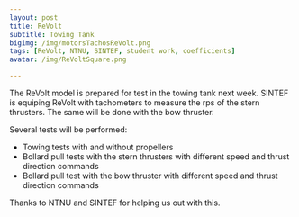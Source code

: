 ```yaml
---
layout: post
title: ReVolt
subtitle: Towing Tank
bigimg: /img/motorsTachosReVolt.png
tags: [ReVolt, NTNU, SINTEF, student work, coefficients]
avatar: /img/ReVoltSquare.png

---
```


The ReVolt model is prepared for test in the towing tank next week. SINTEF is equiping ReVolt with tachometers to measure the rps of the stern thrusters. 
The same will be done with the bow thruster. 

Several tests will be performed:
- Towing tests with and without propellers
- Bollard pull tests with the stern thrusters with different speed and thrust direction commands
- Bollard pull test with the bow thruster with different speed and thrust direction commands

Thanks to NTNU and SINTEF for helping us out with this.

